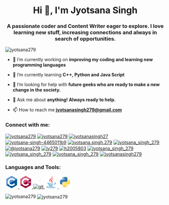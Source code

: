 

<h1 align="center">Hi 👋, I'm Jyotsana Singh</h1>
<h3 align="center">A passionate coder and Content Writer eager to explore. I love learning new stuff, increasing connections and always in search of opportunities.</h3>

<p align="left"> <img src="https://komarev.com/ghpvc/?username=jyotsana279&label=Profile%20views&color=0e75b6&style=flat" alt="jyotsana279" /> </p>

- 🔭 I’m currently working on **improving my coding and learning new programming languages**

- 🌱 I’m currently learning **C++, Python and Java Script**

- 🤝 I’m looking for help with **future geeks who are ready to make a new change in the society.**

- 💬 Ask me about **anything! Always ready to help.**

- 📫 How to reach me **jyotsanasingh279@gmail.com**

<h3 align="left">Connect with me:</h3>
<p align="left">
<a href="https://codepen.io/jyotsana279" target="blank"><img align="center" src="https://raw.githubusercontent.com/rahuldkjain/github-profile-readme-generator/master/src/images/icons/Social/codepen.svg" alt="jyotsana279" height="30" width="40" /></a>
<a href="https://dev.to/jyotsana279" target="blank"><img align="center" src="https://cdn.jsdelivr.net/npm/simple-icons@3.0.1/icons/dev-dot-to.svg" alt="jyotsana279" height="30" width="40" /></a>
<a href="https://twitter.com/jyotsanasingh27" target="blank"><img align="center" src="https://raw.githubusercontent.com/rahuldkjain/github-profile-readme-generator/master/src/images/icons/Social/twitter.svg" alt="jyotsanasingh27" height="30" width="40" /></a>
<a href="https://linkedin.com/in/jyotsana-singh-4465011b9" target="blank"><img align="center" src="https://raw.githubusercontent.com/rahuldkjain/github-profile-readme-generator/master/src/images/icons/Social/linked-in-alt.svg" alt="jyotsana-singh-4465011b9" height="30" width="40" /></a>
<a href="https://fb.com/jyotsana.singh.279" target="blank"><img align="center" src="https://raw.githubusercontent.com/rahuldkjain/github-profile-readme-generator/master/src/images/icons/Social/facebook.svg" alt="jyotsana.singh.279" height="30" width="40" /></a>
<a href="https://instagram.com/jyotsana_singh_279" target="blank"><img align="center" src="https://raw.githubusercontent.com/rahuldkjain/github-profile-readme-generator/master/src/images/icons/Social/instagram.svg" alt="jyotsana_singh_279" height="30" width="40" /></a>
<a href="https://medium.com/@jyotsana279" target="blank"><img align="center" src="https://raw.githubusercontent.com/rahuldkjain/github-profile-readme-generator/master/src/images/icons/Social/medium.svg" alt="@jyotsana279" height="30" width="40" /></a>
<a href="https://www.codechef.com/users/jy279" target="blank"><img align="center" src="https://cdn.jsdelivr.net/npm/simple-icons@3.1.0/icons/codechef.svg" alt="jy279" height="30" width="40" /></a>
<a href="https://www.hackerrank.com/h2005803" target="blank"><img align="center" src="https://raw.githubusercontent.com/rahuldkjain/github-profile-readme-generator/master/src/images/icons/Social/hackerrank.svg" alt="h2005803" height="30" width="40" /></a>
<a href="https://codeforces.com/profile/jyotsana_singh_279" target="blank"><img align="center" src="https://cdn.jsdelivr.net/npm/simple-icons@3.0.1/icons/codeforces.svg" alt="jyotsana_singh_279" height="30" width="40" /></a>
<a href="https://www.leetcode.com/jyotsana_singh_279" target="blank"><img align="center" src="https://raw.githubusercontent.com/rahuldkjain/github-profile-readme-generator/master/src/images/icons/Social/leet-code.svg" alt="jyotsana_singh_279" height="30" width="40" /></a>
<a href="https://www.hackerearth.com/jyotsana_singh_279" target="blank"><img align="center" src="https://raw.githubusercontent.com/rahuldkjain/github-profile-readme-generator/master/src/images/icons/Social/hackerearth.svg" alt="jyotsana_singh_279" height="30" width="40" /></a>
<a href="https://auth.geeksforgeeks.org/user/jyotsanasingh279" target="blank"><img align="center" src="https://raw.githubusercontent.com/rahuldkjain/github-profile-readme-generator/master/src/images/icons/Social/geeks-for-geeks.svg" alt="jyotsanasingh279" height="30" width="40" /></a>
</p>

<h3 align="left">Languages and Tools:</h3>
<p align="left"> <a href="https://www.cprogramming.com/" target="_blank"> <img src="https://raw.githubusercontent.com/devicons/devicon/master/icons/c/c-original.svg" alt="c" width="40" height="40"/> </a> <a href="https://www.w3schools.com/cpp/" target="_blank"> <img src="https://raw.githubusercontent.com/devicons/devicon/master/icons/cplusplus/cplusplus-original.svg" alt="cplusplus" width="40" height="40"/> </a> <a href="https://git-scm.com/" target="_blank"> <img src="https://www.vectorlogo.zone/logos/git-scm/git-scm-icon.svg" alt="git" width="40" height="40"/> </a> <a href="https://www.java.com" target="_blank"> <img src="https://raw.githubusercontent.com/devicons/devicon/master/icons/java/java-original.svg" alt="java" width="40" height="40"/> </a> <a href="https://www.python.org" target="_blank"> <img src="https://raw.githubusercontent.com/devicons/devicon/master/icons/python/python-original.svg" alt="python" width="40" height="40"/> </a> </p>

<p><img align="left" src="https://github-readme-stats.vercel.app/api/top-langs?username=jyotsana279&show_icons=true&locale=en&layout=compact" alt="jyotsana279" /></p>

<p>&nbsp;<img align="center" src="https://github-readme-stats.vercel.app/api?username=jyotsana279&show_icons=true&locale=en" alt="jyotsana279" /></p>

